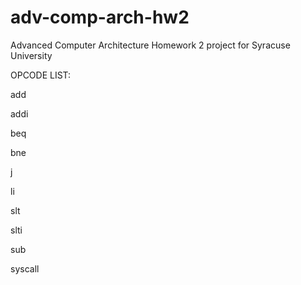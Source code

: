 # adv-comp-arch-hw2
Advanced Computer Architecture Homework 2 project for Syracuse University

OPCODE LIST:

add

addi

beq

bne

j

li

slt

slti

sub

syscall

